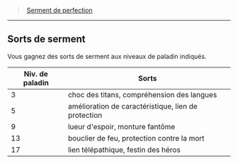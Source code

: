 ﻿---
!GenericItem
Name: Sorts de serment
Id: paladin_perfection_hd.md#sorts-de-serment
ParentLink: paladin_perfection_hd.md#serment-de-perfection
ParentName: Serment de perfection
NameLevel: 2
Attributes: {}
AttributesDictionary: >+
  {}

---
> [Serment de perfection](hd_paladin_perfection.md)

---

## Sorts de serment

Vous gagnez des sorts de serment aux niveaux de paladin indiqués.

|Niv. de paladin|Sorts|
|---|---|
|3|choc des titans, compréhension des langues|
|5|amélioration de caractéristique, lien de protection|
|9|lueur d'espoir, monture fantôme|
|13|bouclier de feu, protection contre la mort|
|17|lien télépathique, festin des héros|

